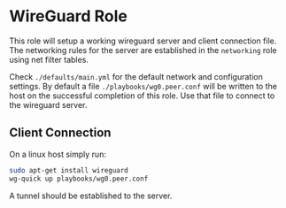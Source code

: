 # WireGuard Role

This role will setup a working wireguard server and client connection file.
The networking rules for the server are established in the `networking` role
using net filter tables.

Check `./defaults/main.yml` for the default network and configuration settings.
By default a file `./playbooks/wg0.peer.conf` will be written to the host on
the successful completion of this role. Use that file to connect to the
wireguard server.

## Client Connection

On a linux host simply run:

```bash
sudo apt-get install wireguard
wg-quick up playbooks/wg0.peer.conf
```

A tunnel should be established to the server.
